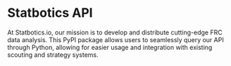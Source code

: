 # Statbotics API

At Statbotics.io, our mission is to develop and distribute cutting-edge FRC data analysis. This PyPI package allows users to seamlessly query our API through Python, allowing for easier usage and integration with existing scouting and strategy systems.
